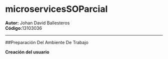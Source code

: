 # microservicesSOParcial
<b>Autor:</b> Johan David Ballesteros <br>
<b>Código:</b>13103036 

---

##Preparación Del Ambiente De Trabajo

<b>Creación del usuario</b>

